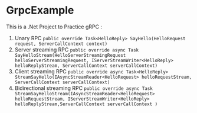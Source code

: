 # GrpcExample

This is a .Net Project to Practice gRPC :
1. Unary RPC
    ```public override Task<HelloReply> SayHello(HelloRequest request, ServerCallContext context)```
2. Server streaming RPC
    ```public override async Task SayHelloStream(HelloServerStreamingRequest helloServerStreamingRequest, IServerStreamWriter<HelloReply> helloReplyStream, ServerCallContext serverCallContext)```
3. Client streaming RPC
    ```public override async Task<HelloReply> StreamSayHello(IAsyncStreamReader<HelloRequest> helloRequestStream, ServerCallContext serverCallContext)```
4. Bidirectional streaming RPC
    ```public override async Task StreamSayHelloStream(IAsyncStreamReader<HelloRequest> helloRequestStream, IServerStreamWriter<HelloReply> helloReplyStream,ServerCallContext serverCallContext )```
